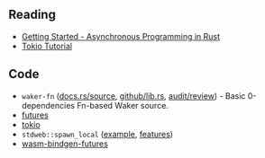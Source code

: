 ## Reading

* [Getting Started - Asynchronous Programming in Rust](https://rust-lang.github.io/async-book/)
* [Tokio Tutorial](https://tokio.rs/tokio/tutorial)


## Code

* `waker-fn` ([docs.rs/source](https://docs.rs/crate/waker-fn/1.1.0/source/src/lib.rs), [github/lib.rs](https://github.com/smol-rs/waker-fn/blob/master/src/lib.rs), [audit/review](https://github.com/MaulingMonkey/rust-reviews/blob/master/reviews/waker-fn.md)) - Basic 0-dependencies Fn-based Waker source.
* [futures](https://docs.rs/futures/)
* [tokio](https://docs.rs/tokio)
* `stdweb::spawn_local` ([example](https://github.com/koute/stdweb/blob/4d337ee9a0a4542ea5803b46b5124d9bc166dcb7/src/webcore/promise_future.rs#L17), [features](https://github.com/koute/stdweb/blob/4d337ee9a0a4542ea5803b46b5124d9bc166dcb7/Cargo.toml#L48))
* [wasm-bindgen-futures](https://docs.rs/wasm-bindgen-futures)
